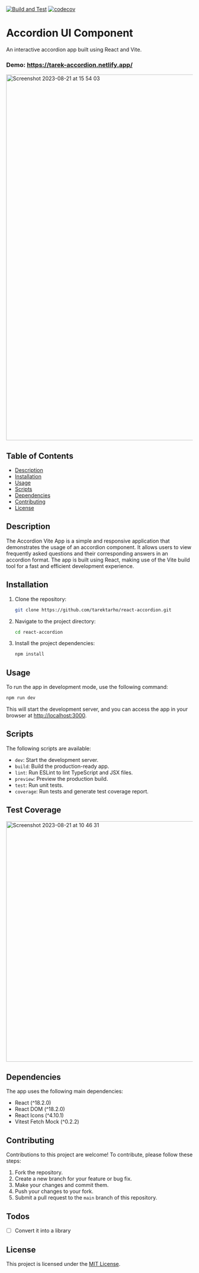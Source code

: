 [![Build and Test](https://github.com/tarektarho/react-accordion/actions/workflows/main.yml/badge.svg)](https://github.com/tarektarho/react-accordion/actions/workflows/main.yml) [![codecov](https://codecov.io/gh/tarektarho/react-accordion/graph/badge.svg?token=4JKEQSOPMY)](https://codecov.io/gh/tarektarho/react-accordion)

# Accordion UI Component

An interactive accordion app built using React and Vite.

### Demo: https://tarek-accordion.netlify.app/

<img width="987" alt="Screenshot 2023-08-21 at 15 54 03" src="https://user-images.githubusercontent.com/18512695/262044897-6ed2711b-0edf-409c-b1f3-23dc79492795.png">

## Table of Contents

- [Description](#description)
- [Installation](#installation)
- [Usage](#usage)
- [Scripts](#scripts)
- [Dependencies](#dependencies)
- [Contributing](#contributing)
- [License](#license)

## Description

The Accordion Vite App is a simple and responsive application that demonstrates the usage of an accordion component. It allows users to view frequently asked questions and their corresponding answers in an accordion format. The app is built using React, making use of the Vite build tool for a fast and efficient development experience.

## Installation

1. Clone the repository:

   ```bash
   git clone https://github.com/tarektarho/react-accordion.git
   ```

2. Navigate to the project directory:

   ```bash
   cd react-accordion
   ```

3. Install the project dependencies:

   ```bash
   npm install
   ```

## Usage

To run the app in development mode, use the following command:

```bash
npm run dev
```

This will start the development server, and you can access the app in your browser at [http://localhost:3000](http://localhost:3000).

## Scripts

The following scripts are available:

- `dev`: Start the development server.
- `build`: Build the production-ready app.
- `lint`: Run ESLint to lint TypeScript and JSX files.
- `preview`: Preview the production build.
- `test`: Run unit tests.
- `coverage`: Run tests and generate test coverage report.

## Test Coverage

<img width="649" alt="Screenshot 2023-08-21 at 10 46 31" src="https://user-images.githubusercontent.com/18512695/262044674-43810c46-f6d4-4851-aa0d-23770ef2ca8f.png">

## Dependencies

The app uses the following main dependencies:

- React (^18.2.0)
- React DOM (^18.2.0)
- React Icons (^4.10.1)
- Vitest Fetch Mock (^0.2.2)

## Contributing

Contributions to this project are welcome! To contribute, please follow these steps:

1. Fork the repository.
2. Create a new branch for your feature or bug fix.
3. Make your changes and commit them.
4. Push your changes to your fork.
5. Submit a pull request to the `main` branch of this repository.

## Todos

- [ ] Convert it into a library

## License

This project is licensed under the [MIT License](LICENSE).
